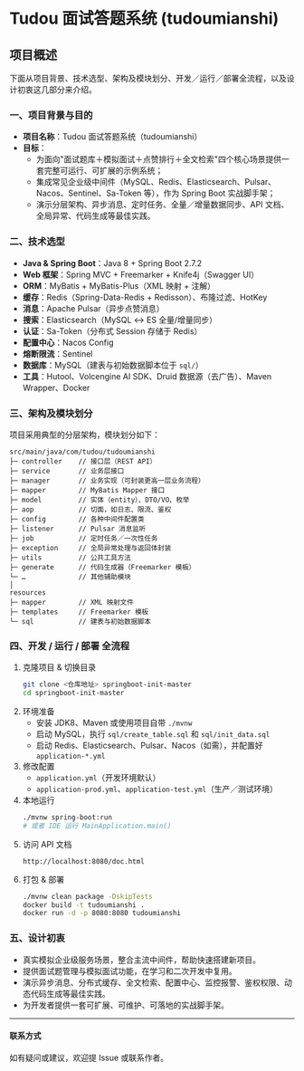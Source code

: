 # Tudou 面试答题系统 (tudoumianshi)

## 项目概述

下面从项目背景、技术选型、架构及模块划分、开发／运行／部署全流程，以及设计初衷这几部分来介绍。

### 一、项目背景与目的

- **项目名称**：Tudou 面试答题系统（tudoumianshi）
- **目标**：
  - 为面向"面试题库＋模拟面试＋点赞排行＋全文检索"四个核心场景提供一套完整可运行、可扩展的示例系统；
  - 集成常见企业级中间件（MySQL、Redis、Elasticsearch、Pulsar、Nacos、Sentinel、Sa-Token 等），作为 Spring Boot 实战脚手架；
  - 演示分层架构、异步消息、定时任务、全量／增量数据同步、API 文档、全局异常、代码生成等最佳实践。

### 二、技术选型

- **Java & Spring Boot**：Java 8 + Spring Boot 2.7.2
- **Web 框架**：Spring MVC + Freemarker + Knife4j（Swagger UI）
- **ORM**：MyBatis + MyBatis-Plus（XML 映射 + 注解）
- **缓存**：Redis（Spring-Data-Redis + Redisson）、布隆过滤、HotKey
- **消息**：Apache Pulsar（异步点赞消息）
- **搜索**：Elasticsearch（MySQL ↔ ES 全量/增量同步）
- **认证**：Sa-Token（分布式 Session 存储于 Redis）
- **配置中心**：Nacos Config
- **熔断限流**：Sentinel
- **数据库**：MySQL（建表与初始数据脚本位于 `sql/`）
- **工具**：Hutool、Volcengine AI SDK、Druid 数据源（去广告）、Maven Wrapper、Docker

### 三、架构及模块划分

项目采用典型的分层架构，模块划分如下：

```text
src/main/java/com/tudou/tudoumianshi
├─ controller    // 接口层（REST API）
├─ service       // 业务层接口
├─ manager       // 业务实现（可封装更高一层业务流程）
├─ mapper        // MyBatis Mapper 接口
├─ model         // 实体（entity）、DTO/VO、枚举
├─ aop           // 切面，如日志、限流、鉴权
├─ config        // 各种中间件配置类
├─ listener      // Pulsar 消息监听
├─ job           // 定时任务／一次性任务
├─ exception     // 全局异常处理与返回体封装
├─ utils         // 公共工具方法
├─ generate      // 代码生成器（Freemarker 模板）
└─ …             // 其他辅助模块
│
resources
├─ mapper        // XML 映射文件
├─ templates     // Freemarker 模板
└─ sql           // 建表与初始数据脚本
```

### 四、开发 / 运行 / 部署 全流程

1. 克隆项目 & 切换目录
   ```bash
   git clone <仓库地址> springboot-init-master
   cd springboot-init-master
   ```
2. 环境准备
   - 安装 JDK8、Maven 或使用项目自带 `./mvnw`
   - 启动 MySQL，执行 `sql/create_table.sql` 和 `sql/init_data.sql`
   - 启动 Redis、Elasticsearch、Pulsar、Nacos（如需），并配置好 `application-*.yml`
3. 修改配置
   - `application.yml`（开发环境默认）
   - `application-prod.yml`、`application-test.yml`（生产／测试环境）
4. 本地运行
   ```bash
   ./mvnw spring-boot:run
   # 或者 IDE 运行 MainApplication.main()
   ```
5. 访问 API 文档
   ```
   http://localhost:8080/doc.html
   ```
6. 打包 & 部署
   ```bash
   ./mvnw clean package -DskipTests
   docker build -t tudoumianshi .
   docker run -d -p 8080:8080 tudoumianshi
   ```

### 五、设计初衷

- 真实模拟企业级服务场景，整合主流中间件，帮助快速搭建新项目。
- 提供面试题管理与模拟面试功能，在学习和二次开发中复用。
- 演示异步消息、分布式缓存、全文检索、配置中心、监控报警、鉴权权限、动态代码生成等最佳实践。
- 为开发者提供一套可扩展、可维护、可落地的实战脚手架。

---

#### 联系方式

如有疑问或建议，欢迎提 Issue 或联系作者。 
